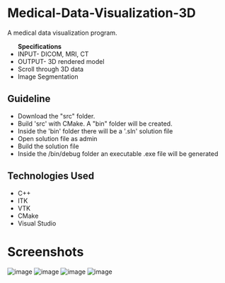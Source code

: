 # Medical-Data-Visualization-3D
A medical data visualization program.
<ul><b>Specifications</b>
  <li> INPUT- DICOM, MRI, CT</li>
  <li> OUTPUT- 3D rendered model</li>
  <li> Scroll through 3D data</li>
  <li> Image Segmentation </li>
</ul>

## Guideline
<ul>
  <li>Download the "src" folder.</li>
  <li>Build 'src' with CMake. A "bin" folder will be created.</li>
  <li>Inside the 'bin' folder there will be a '.sln' solution file</li>
  <li>Open solution file as admin</li>
  <li>Build the solution file</li>
  <li>Inside the /bin/debug folder an executable .exe file will be generated</li>
</ul>

## Technologies Used
<ul>
  <li>C++</li>
  <li>ITK</li>
  <li>VTK</li>
  <li>CMake</li>
  <li>Visual Studio</li>
</ul>

# Screenshots
![image](https://user-images.githubusercontent.com/36689470/66020013-832ff200-e507-11e9-8f65-e1b60032b28c.png) ![image](https://user-images.githubusercontent.com/36689470/66020054-9e026680-e507-11e9-87c5-563f4fad9bed.png) ![image](https://user-images.githubusercontent.com/36689470/66020132-defa7b00-e507-11e9-9af2-ac55ea4dc90f.png) ![image](https://user-images.githubusercontent.com/36689470/66020154-f46fa500-e507-11e9-811c-865212b95a84.png)
